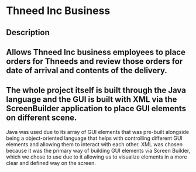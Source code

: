 # Thneed Inc Business

## Description
Allows Thneed Inc business employees to place orders for Thneeds and review those orders for date of arrival and contents of the delivery.
---
The whole project itself is built through the Java language and the GUI is built with XML via the ScreenBuilder application to place GUI elements on different scene.
----
Java was used due to its array of GUI elements that was pre-built alongside being a object-oriented language that helps with controlling different GUI elements and allowing them to interact with each other.
XML was chosen because it was the primary way of building GUI elements via Screen Builder, which we chose to use due to it allowing us to visualize elements in a more clear and defined way on the screen. 
